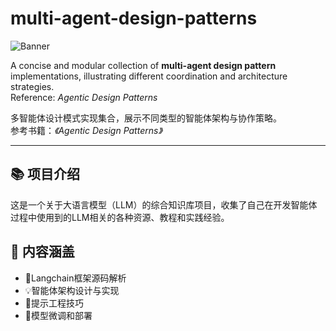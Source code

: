 # multi-agent-design-patterns
![Banner](assets/LLM.jpg)

A concise and modular collection of **multi-agent design pattern** implementations, illustrating different coordination and architecture strategies.  
Reference: *Agentic Design Patterns*

多智能体设计模式实现集合，展示不同类型的智能体架构与协作策略。  
参考书籍：*《Agentic Design Patterns》*

---

## 📚 项目介绍

这是一个关于大语言模型（LLM）的综合知识库项目，收集了自己在开发智能体过程中使用到的LLM相关的各种资源、教程和实践经验。

## 📖 内容涵盖

- 🔧Langchain框架源码解析
- 💡智能体架构设计与实现
- 💬提示工程技巧
- 🤖模型微调和部署
